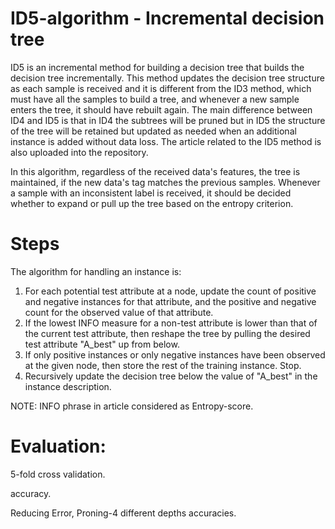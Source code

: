 # ID5-algorithm - Incremental decision tree

ID5 is an incremental method for building a decision tree that builds the decision tree incrementally. This method updates the decision tree structure as each sample is received and it is different from the ID3 method, which must have all the samples to build a tree, and whenever a new sample enters the tree, it should have rebuilt again. The main difference between ID4 and ID5 is that in ID4 the subtrees will be pruned but in ID5 the structure of the tree will be retained but updated as needed when an additional instance is added without data loss.  The article related to the ID5 method is also uploaded into the repository. 

In this algorithm, regardless of the received data's features, the tree is maintained, if the new data's tag matches the previous samples. Whenever a sample with an inconsistent label is received, it should be decided whether to expand or pull up the tree based on the entropy criterion.

# Steps

The algorithm for handling an instance is:
1. For each potential test attribute at a node, update the count of positive and negative instances for that attribute, and the positive and negative count for the observed value of that attribute.
2. If the lowest INFO measure for a non-test attribute is lower than that of the current test attribute, then reshape the tree by pulling the desired test attribute "A_best" up from below.
3. If only positive instances or only negative instances have been observed at the given node, then store the rest of the training instance. Stop.
4. Recursively update the decision tree below the value of "A_best" in the instance description.

NOTE: INFO phrase in article considered as Entropy-score.


# Evaluation:

5-fold cross validation.

accuracy.

Reducing Error, Proning-4 different depths accuracies.
